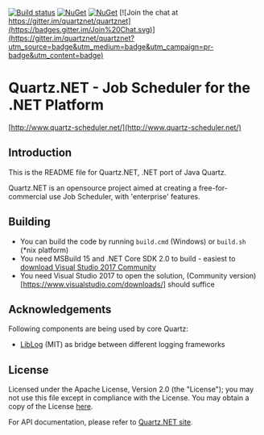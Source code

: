 [![Build status](https://ci.appveyor.com/api/projects/status/d9ahvu9u77qjhx9r/branch/master?svg=true)](https://ci.appveyor.com/project/lahma/quartznet-6fcn8/branch/master)
[![NuGet](http://img.shields.io/nuget/v/Quartz.svg)](https://www.nuget.org/packages/Quartz/)
[![NuGet](http://img.shields.io/nuget/vpre/Quartz.svg)](https://www.nuget.org/packages/Quartz/)
[![Join the chat at https://gitter.im/quartznet/quartznet](https://badges.gitter.im/Join%20Chat.svg)](https://gitter.im/quartznet/quartznet?utm_source=badge&utm_medium=badge&utm_campaign=pr-badge&utm_content=badge)

# Quartz.NET - Job Scheduler for the .NET Platform

[http://www.quartz-scheduler.net/](http://www.quartz-scheduler.net/)

## Introduction

This is the README file for Quartz.NET, .NET port of Java Quartz.

Quartz.NET is an opensource project aimed at creating a
free-for-commercial use Job Scheduler, with 'enterprise' features.

## Building

* You can build the code by running `build.cmd` (Windows) or `build.sh` (*nix platform)
* You need MSBuild 15 and .NET Core SDK 2.0 to build - easiest to [download Visual Studio 2017 Community](https://www.visualstudio.com/downloads/)
* You need Visual Studio 2017 to open the solution, (Community version)[https://www.visualstudio.com/downloads/] should suffice


## Acknowledgements

Following components are being used by core Quartz:

* [LibLog](https://github.com/damianh/LibLog) (MIT) as bridge between different logging frameworks


## License

Licensed under the Apache License, Version 2.0 (the "License"); you may not 
use this file except in compliance with the License. You may obtain a copy 
of the License [here](http://www.apache.org/licenses/LICENSE-2.0).

For API documentation, please refer to [Quartz.NET site](http://quartznet.sourceforge.net/apidoc/3.0/html/).
